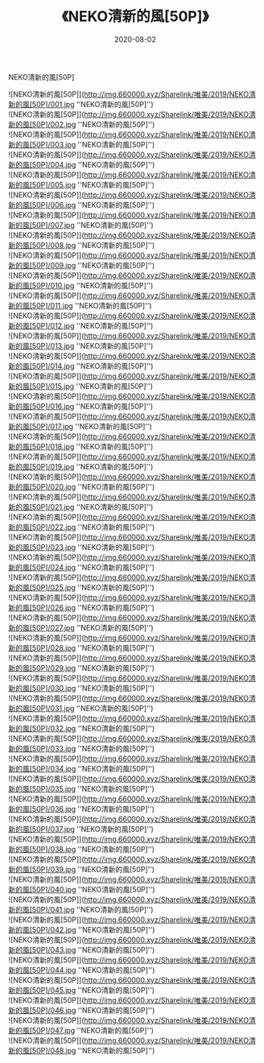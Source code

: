 ﻿---
layout: post
title:  《NEKO清新的風[50P]》
date:   2020-08-02
img: http://img.660000.xyz/Sharelink/唯美/2019/NEKO清新的風[50P]/000.jpg
categories: [美女, 清纯, 唯美]
---

NEKO清新的風[50P]

![NEKO清新的風[50P]](http://img.660000.xyz/Sharelink/唯美/2019/NEKO清新的風[50P]/001.jpg ''NEKO清新的風[50P]'') <br>
![NEKO清新的風[50P]](http://img.660000.xyz/Sharelink/唯美/2019/NEKO清新的風[50P]/002.jpg ''NEKO清新的風[50P]'') <br>
![NEKO清新的風[50P]](http://img.660000.xyz/Sharelink/唯美/2019/NEKO清新的風[50P]/003.jpg ''NEKO清新的風[50P]'') <br>
![NEKO清新的風[50P]](http://img.660000.xyz/Sharelink/唯美/2019/NEKO清新的風[50P]/004.jpg ''NEKO清新的風[50P]'') <br>
![NEKO清新的風[50P]](http://img.660000.xyz/Sharelink/唯美/2019/NEKO清新的風[50P]/005.jpg ''NEKO清新的風[50P]'') <br>
![NEKO清新的風[50P]](http://img.660000.xyz/Sharelink/唯美/2019/NEKO清新的風[50P]/006.jpg ''NEKO清新的風[50P]'') <br>
![NEKO清新的風[50P]](http://img.660000.xyz/Sharelink/唯美/2019/NEKO清新的風[50P]/007.jpg ''NEKO清新的風[50P]'') <br>
![NEKO清新的風[50P]](http://img.660000.xyz/Sharelink/唯美/2019/NEKO清新的風[50P]/008.jpg ''NEKO清新的風[50P]'') <br>
![NEKO清新的風[50P]](http://img.660000.xyz/Sharelink/唯美/2019/NEKO清新的風[50P]/009.jpg ''NEKO清新的風[50P]'') <br>
![NEKO清新的風[50P]](http://img.660000.xyz/Sharelink/唯美/2019/NEKO清新的風[50P]/010.jpg ''NEKO清新的風[50P]'') <br>
![NEKO清新的風[50P]](http://img.660000.xyz/Sharelink/唯美/2019/NEKO清新的風[50P]/011.jpg ''NEKO清新的風[50P]'') <br>
![NEKO清新的風[50P]](http://img.660000.xyz/Sharelink/唯美/2019/NEKO清新的風[50P]/012.jpg ''NEKO清新的風[50P]'') <br>
![NEKO清新的風[50P]](http://img.660000.xyz/Sharelink/唯美/2019/NEKO清新的風[50P]/013.jpg ''NEKO清新的風[50P]'') <br>
![NEKO清新的風[50P]](http://img.660000.xyz/Sharelink/唯美/2019/NEKO清新的風[50P]/014.jpg ''NEKO清新的風[50P]'') <br>
![NEKO清新的風[50P]](http://img.660000.xyz/Sharelink/唯美/2019/NEKO清新的風[50P]/015.jpg ''NEKO清新的風[50P]'') <br>
![NEKO清新的風[50P]](http://img.660000.xyz/Sharelink/唯美/2019/NEKO清新的風[50P]/016.jpg ''NEKO清新的風[50P]'') <br>
![NEKO清新的風[50P]](http://img.660000.xyz/Sharelink/唯美/2019/NEKO清新的風[50P]/017.jpg ''NEKO清新的風[50P]'') <br>
![NEKO清新的風[50P]](http://img.660000.xyz/Sharelink/唯美/2019/NEKO清新的風[50P]/018.jpg ''NEKO清新的風[50P]'') <br>
![NEKO清新的風[50P]](http://img.660000.xyz/Sharelink/唯美/2019/NEKO清新的風[50P]/019.jpg ''NEKO清新的風[50P]'') <br>
![NEKO清新的風[50P]](http://img.660000.xyz/Sharelink/唯美/2019/NEKO清新的風[50P]/020.jpg ''NEKO清新的風[50P]'') <br>
![NEKO清新的風[50P]](http://img.660000.xyz/Sharelink/唯美/2019/NEKO清新的風[50P]/021.jpg ''NEKO清新的風[50P]'') <br>
![NEKO清新的風[50P]](http://img.660000.xyz/Sharelink/唯美/2019/NEKO清新的風[50P]/022.jpg ''NEKO清新的風[50P]'') <br>
![NEKO清新的風[50P]](http://img.660000.xyz/Sharelink/唯美/2019/NEKO清新的風[50P]/023.jpg ''NEKO清新的風[50P]'') <br>
![NEKO清新的風[50P]](http://img.660000.xyz/Sharelink/唯美/2019/NEKO清新的風[50P]/024.jpg ''NEKO清新的風[50P]'') <br>
![NEKO清新的風[50P]](http://img.660000.xyz/Sharelink/唯美/2019/NEKO清新的風[50P]/025.jpg ''NEKO清新的風[50P]'') <br>
![NEKO清新的風[50P]](http://img.660000.xyz/Sharelink/唯美/2019/NEKO清新的風[50P]/026.jpg ''NEKO清新的風[50P]'') <br>
![NEKO清新的風[50P]](http://img.660000.xyz/Sharelink/唯美/2019/NEKO清新的風[50P]/027.jpg ''NEKO清新的風[50P]'') <br>
![NEKO清新的風[50P]](http://img.660000.xyz/Sharelink/唯美/2019/NEKO清新的風[50P]/028.jpg ''NEKO清新的風[50P]'') <br>
![NEKO清新的風[50P]](http://img.660000.xyz/Sharelink/唯美/2019/NEKO清新的風[50P]/029.jpg ''NEKO清新的風[50P]'') <br>
![NEKO清新的風[50P]](http://img.660000.xyz/Sharelink/唯美/2019/NEKO清新的風[50P]/030.jpg ''NEKO清新的風[50P]'') <br>
![NEKO清新的風[50P]](http://img.660000.xyz/Sharelink/唯美/2019/NEKO清新的風[50P]/031.jpg ''NEKO清新的風[50P]'') <br>
![NEKO清新的風[50P]](http://img.660000.xyz/Sharelink/唯美/2019/NEKO清新的風[50P]/032.jpg ''NEKO清新的風[50P]'') <br>
![NEKO清新的風[50P]](http://img.660000.xyz/Sharelink/唯美/2019/NEKO清新的風[50P]/033.jpg ''NEKO清新的風[50P]'') <br>
![NEKO清新的風[50P]](http://img.660000.xyz/Sharelink/唯美/2019/NEKO清新的風[50P]/034.jpg ''NEKO清新的風[50P]'') <br>
![NEKO清新的風[50P]](http://img.660000.xyz/Sharelink/唯美/2019/NEKO清新的風[50P]/035.jpg ''NEKO清新的風[50P]'') <br>
![NEKO清新的風[50P]](http://img.660000.xyz/Sharelink/唯美/2019/NEKO清新的風[50P]/036.jpg ''NEKO清新的風[50P]'') <br>
![NEKO清新的風[50P]](http://img.660000.xyz/Sharelink/唯美/2019/NEKO清新的風[50P]/037.jpg ''NEKO清新的風[50P]'') <br>
![NEKO清新的風[50P]](http://img.660000.xyz/Sharelink/唯美/2019/NEKO清新的風[50P]/038.jpg ''NEKO清新的風[50P]'') <br>
![NEKO清新的風[50P]](http://img.660000.xyz/Sharelink/唯美/2019/NEKO清新的風[50P]/039.jpg ''NEKO清新的風[50P]'') <br>
![NEKO清新的風[50P]](http://img.660000.xyz/Sharelink/唯美/2019/NEKO清新的風[50P]/040.jpg ''NEKO清新的風[50P]'') <br>
![NEKO清新的風[50P]](http://img.660000.xyz/Sharelink/唯美/2019/NEKO清新的風[50P]/041.jpg ''NEKO清新的風[50P]'') <br>
![NEKO清新的風[50P]](http://img.660000.xyz/Sharelink/唯美/2019/NEKO清新的風[50P]/042.jpg ''NEKO清新的風[50P]'') <br>
![NEKO清新的風[50P]](http://img.660000.xyz/Sharelink/唯美/2019/NEKO清新的風[50P]/043.jpg ''NEKO清新的風[50P]'') <br>
![NEKO清新的風[50P]](http://img.660000.xyz/Sharelink/唯美/2019/NEKO清新的風[50P]/044.jpg ''NEKO清新的風[50P]'') <br>
![NEKO清新的風[50P]](http://img.660000.xyz/Sharelink/唯美/2019/NEKO清新的風[50P]/045.jpg ''NEKO清新的風[50P]'') <br>
![NEKO清新的風[50P]](http://img.660000.xyz/Sharelink/唯美/2019/NEKO清新的風[50P]/046.jpg ''NEKO清新的風[50P]'') <br>
![NEKO清新的風[50P]](http://img.660000.xyz/Sharelink/唯美/2019/NEKO清新的風[50P]/047.jpg ''NEKO清新的風[50P]'') <br>
![NEKO清新的風[50P]](http://img.660000.xyz/Sharelink/唯美/2019/NEKO清新的風[50P]/048.jpg ''NEKO清新的風[50P]'') <br>

